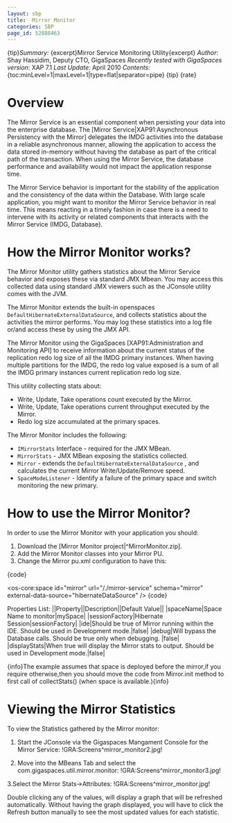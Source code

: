 ```yaml
---
layout: sbp
title:  Mirror Monitor
categories: SBP
page_id: 52888463
---
```


{tip}*Summary:* {excerpt}Mirror Service Monitoring Utility{excerpt}
*Author*: Shay Hassidim, Deputy CTO, GigaSpaces
*Recently tested with GigaSpaces version*: XAP 7.1
*Last Update:* April 2010
*Contents:*
{toc:minLevel=1|maxLevel=1|type=flat|separator=pipe}
{tip}
{rate}
#  Overview
The Mirror Service is an essential component when persisting your data into the enterprise database. The [Mirror Service|XAP91:Asynchronous Persistency with the Mirror] delegates the IMDG activities into the database in a reliable asynchronous manner, allowing the application to access the data stored in-memory without having the database as part of the critical path of the transaction. When using the Mirror Service, the database performance and availability would not impact the application response time.

The Mirror Service behavior is important for the stability of the application and the consistency of the data within the Database. With large scale application, you might want to monitor the Mirror Service behavior in real time. This means reacting in a timely fashion in case there is a need to intervene with its activity or related components that interacts with the Mirror Service (IMDG, Database).

#  How the Mirror Monitor works?
The Mirror Monitor utility gathers statistics about the Mirror Service behavior and exposes these via standard JMX Mbean. You may access this collected data using standard JMX viewers such as the JConsole utility comes with the JVM.

The Mirror Monitor extends the built-in openspaces `DefaultHibernateExternalDataSource`, and collects statistics about the activities the mirror performs. You may log these statistics into a log file or/and access these by using the JMX API.

The Mirror Monitor using the GigaSpaces [XAP91:Administration and Monitoring API] to receive information about the current status of the replication redo log size of all the IMDG primary instances. When having multiple partitions for the IMDG, the redo log value exposed is a sum of all the IMDG primary instances current replication redo log size.

This utility collecting stats about:
- Write, Update, Take operations count executed by the Mirror.
- Write, Update, Take operations current throughput executed by the Mirror.
- Redo log size accumulated at the primary spaces.

The Mirror Monitor includes the following:
- `IMirrorStats` Interface - required for the JMX MBean.
- `MirrorStats` - JMX MBean exposing the statistics collected.
- `Mirror` - extends the `DefaultHibernateExternalDataSource` , and calculates the current Mirror Write/Update/Remove speed.
- `SpaceModeListener` - Identify a failure of the primary space and switch monitoring the new primary.

#  How to use the Mirror Monitor?
In order to use the Mirror Monitor with your application you should:
1. Download the [Mirror Monitor project|^MirrorMonitor.zip].
2. Add the Mirror Monitor classes into your Mirror PU.
3. Change the Mirror pu.xml configuration to have this:

{code}
<bean id="hibernateDataSource" class="com.gigaspaces.util.mirror.monitor.Mirror">
	        <property name="sessionFactory" ref="sessionFactory"/>
		<property name="spaceName" value="mySpace"  />
		<property name="ide" value="false"/>
		<property name="debug" value="false"/>
		<property name="displayStats" value="false"/>
 	</bean>

<os-core:space id="mirror" url="/./mirror-service" schema="mirror" external-data-source="hibernateDataSource" />
{code}

Properties List:
||Property||Description||Default Value||
|spaceName|Space Name to monitor|mySpace|
|sessionFactory|Hibernate Session|sessionFactory|
|ide|Should be true of Mirror running within the IDE. Should be used in Development mode.|false|
|debug|Will bypass the Database calls. Should be true only when debugging. |false|
|displayStats|When true will display the Mirror stats to output. Should be used in Development mode.|false|

{info}The example assumes that space is deployed before the mirror,if you require otherwise,then you should move the code from Mirror.init method to first call of collectStats() (when space is available.){info}

#  Viewing the Mirror Statistics
To view the Statistics gathered by the Mirror monitor:
1. Start the JConsole via the Gigaspaces Mangament Console for the Mirror Service:
!GRA:Screens^mirror_monitor2.jpg!

2. Move into the MBeans Tab and select the com.gigaspaces.util.mirror.monitor:
!GRA:Screens^mirror_monitor3.jpg!

3.Select the Mirror Stats->Attributes:
!GRA:Screens^mirror_monitor.jpg!

Double clicking any of the values, will display a graph that will be refreshed automatically. Without having the graph displayed, you will have to click the Refresh button manually to see the most updated values for each statistic.